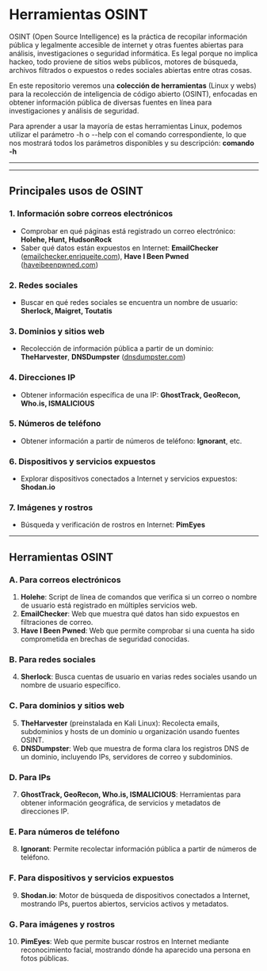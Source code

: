 # Herramientas OSINT
OSINT (Open Source Intelligence) es la práctica de recopilar información pública y legalmente accesible de internet y otras fuentes abiertas para análisis, investigaciones o seguridad informática. Es legal porque no implica hackeo, todo proviene de sitios webs públicos, motores de búsqueda, archivos filtrados o expuestos o redes sociales abiertas entre otras cosas.

En este repositorio veremos una **colección de herramientas** (Linux y webs) para la recolección de inteligencia de código abierto (OSINT), enfocadas en obtener información pública de diversas fuentes en línea para investigaciones y análisis de seguridad. 

Para aprender a usar la mayoría de estas herramientas Linux, podemos utilizar el parámetro -h o --help con el comando correspondiente, lo que nos mostrará todos los parámetros disponibles y su descripción: 
**comando -h**


---


---

## Principales usos de OSINT

### 1. Información sobre correos electrónicos
- Comprobar en qué páginas está registrado un correo electrónico: **Holehe, Hunt, HudsonRock**  
- Saber qué datos están expuestos en Internet: **EmailChecker** ([emailchecker.enriqueite.com](https://emailchecker.enriqueite.com)), **Have I Been Pwned** ([haveibeenpwned.com](https://haveibeenpwned.com))  

### 2. Redes sociales
- Buscar en qué redes sociales se encuentra un nombre de usuario: **Sherlock, Maigret, Toutatis**  

### 3. Dominios y sitios web
- Recolección de información pública a partir de un dominio: **TheHarvester**, **DNSDumpster** ([dnsdumpster.com](https://dnsdumpster.com))  

### 4. Direcciones IP
- Obtener información específica de una IP: **GhostTrack, GeoRecon, Who.is, ISMALICIOUS**  

### 5. Números de teléfono
- Obtener información a partir de números de teléfono: **Ignorant**, etc.  

### 6. Dispositivos y servicios expuestos
- Explorar dispositivos conectados a Internet y servicios expuestos: **Shodan.io**  

### 7. Imágenes y rostros
- Búsqueda y verificación de rostros en Internet: **PimEyes**  

---

## Herramientas OSINT

### A. Para correos electrónicos
1. **Holehe**: Script de línea de comandos que verifica si un correo o nombre de usuario está registrado en múltiples servicios web.  
2. **EmailChecker**: Web que muestra qué datos han sido expuestos en filtraciones de correo.  
3. **Have I Been Pwned**: Web que permite comprobar si una cuenta ha sido comprometida en brechas de seguridad conocidas.  

### B. Para redes sociales
4. **Sherlock**: Busca cuentas de usuario en varias redes sociales usando un nombre de usuario específico.  

### C. Para dominios y sitios web
5. **TheHarvester** (preinstalada en Kali Linux): Recolecta emails, subdominios y hosts de un dominio u organización usando fuentes OSINT.  
6. **DNSDumpster**: Web que muestra de forma clara los registros DNS de un dominio, incluyendo IPs, servidores de correo y subdominios.  

### D. Para IPs
7. **GhostTrack, GeoRecon, Who.is, ISMALICIOUS**: Herramientas para obtener información geográfica, de servicios y metadatos de direcciones IP.  

### E. Para números de teléfono
8. **Ignorant**: Permite recolectar información pública a partir de números de teléfono.  

### F. Para dispositivos y servicios expuestos
9. **Shodan.io**: Motor de búsqueda de dispositivos conectados a Internet, mostrando IPs, puertos abiertos, servicios activos y metadatos.  

### G. Para imágenes y rostros
10. **PimEyes**: Web que permite buscar rostros en Internet mediante reconocimiento facial, mostrando dónde ha aparecido una persona en fotos públicas.  


